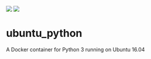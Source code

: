 [![](https://images.microbadger.com/badges/version/siaarzh/ubuntu_python.svg)](https://microbadger.com/images/siaarzh/ubuntu_python "Get your own version badge on microbadger.com") [![](https://images.microbadger.com/badges/image/siaarzh/ubuntu_python.svg)](https://microbadger.com/images/siaarzh/ubuntu_python "Get your own image badge on microbadger.com")

# ubuntu_python

A Docker container for Python 3 running on Ubuntu 16.04
